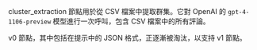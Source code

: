 cluster_extraction 節點用於從 CSV 檔案中提取群集。它對 OpenAI 的 `gpt-4-1106-preview` 模型進行一次呼叫，包含 CSV 檔案中的所有評論。

v0 節點，其中包括在提示中的 JSON 格式，正逐漸被淘汰，以支持 v1 節點。